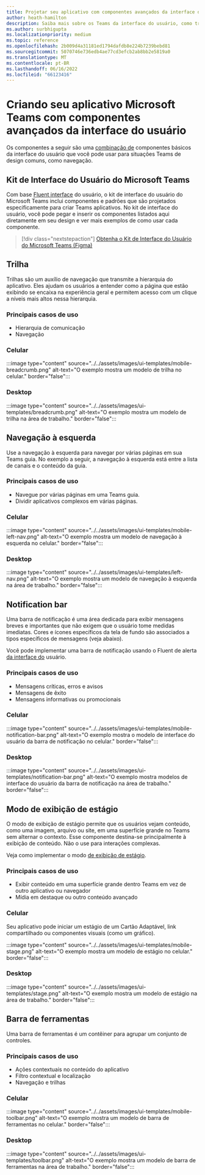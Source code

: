 ```yaml
---
title: Projetar seu aplicativo com componentes avançados da interface do usuário
author: heath-hamilton
description: Saiba mais sobre os Teams da interface do usuário, como trilhas, barra de notificação, modo de exibição de estágio, juntamente com casos de uso relevantes.
ms.author: surbhigupta
ms.localizationpriority: medium
ms.topic: reference
ms.openlocfilehash: 2b009d4a31181ed1794dafdb8e224b7239bebd81
ms.sourcegitcommit: 5070746e736edb4ae77cd3efcb2ab8bb2e5819a0
ms.translationtype: MT
ms.contentlocale: pt-BR
ms.lasthandoff: 06/16/2022
ms.locfileid: "66123416"
---
```

# <a name="designing-your-microsoft-teams-app-with-advanced-ui-components"></a>Criando seu aplicativo Microsoft Teams com componentes avançados da interface do usuário

Os componentes a seguir são uma [combinação de](~/concepts/design/design-teams-app-basic-ui-components.md) componentes básicos da interface do usuário que você pode usar para situações Teams de design comuns, como navegação.

## <a name="microsoft-teams-ui-kit"></a>Kit de Interface do Usuário do Microsoft Teams

Com base <a href="https://fluentsite.z22.web.core.windows.net/" target="_blank">Fluent interface</a> do usuário, o kit de interface do usuário do Microsoft Teams inclui componentes e padrões que são projetados especificamente para criar Teams aplicativos. No kit de interface do usuário, você pode pegar e inserir os componentes listados aqui diretamente em seu design e ver mais exemplos de como usar cada componente.

> [!div class="nextstepaction"]
> [Obtenha o Kit de Interface do Usuário do Microsoft Teams (Figma)](https://www.figma.com/community/file/916836509871353159)

## <a name="breadcrumb"></a>Trilha

Trilhas são um auxílio de navegação que transmite a hierarquia do aplicativo. Eles ajudam os usuários a entender como a página que estão exibindo se encaixa na experiência geral e permitem acesso com um clique a níveis mais altos nessa hierarquia.

### <a name="top-use-cases"></a>Principais casos de uso

* Hierarquia de comunicação
* Navegação

### <a name="mobile"></a>Celular

:::image type="content" source="../../assets/images/ui-templates/mobile-breadcrumb.png" alt-text="O exemplo mostra um modelo de trilha no celular." border="false":::

### <a name="desktop"></a>Desktop

:::image type="content" source="../../assets/images/ui-templates/breadcrumb.png" alt-text="O exemplo mostra um modelo de trilha na área de trabalho." border="false":::

## <a name="left-nav"></a>Navegação à esquerda

Use a navegação à esquerda para navegar por várias páginas em sua Teams guia. No exemplo a seguir, a navegação à esquerda está entre a lista de canais e o conteúdo da guia.

### <a name="top-use-cases"></a>Principais casos de uso

* Navegue por várias páginas em uma Teams guia.
* Dividir aplicativos complexos em várias páginas.

### <a name="mobile"></a>Celular

:::image type="content" source="../../assets/images/ui-templates/mobile-left-nav.png" alt-text="O exemplo mostra um modelo de navegação à esquerda no celular." border="false":::

### <a name="desktop"></a>Desktop

:::image type="content" source="../../assets/images/ui-templates/left-nav.png" alt-text="O exemplo mostra um modelo de navegação à esquerda na área de trabalho." border="false":::

## <a name="notification-bar"></a>Notification bar

Uma barra de notificação é uma área dedicada para exibir mensagens breves e importantes que não exigem que o usuário tome medidas imediatas. Cores e ícones específicos da tela de fundo são associados a tipos específicos de mensagens (veja abaixo).

Você pode implementar uma barra de notificação usando o Fluent de alerta [da interface do](https://fluentsite.z22.web.core.windows.net/0.59.0/components/alert/definition) usuário.

### <a name="top-use-cases"></a>Principais casos de uso

* Mensagens críticas, erros e avisos
* Mensagens de êxito
* Mensagens informativas ou promocionais

### <a name="mobile"></a>Celular

:::image type="content" source="../../assets/images/ui-templates/mobile-notification-bar.png" alt-text="O exemplo mostra o modelo de interface do usuário da barra de notificação no celular." border="false":::

### <a name="desktop"></a>Desktop

:::image type="content" source="../../assets/images/ui-templates/notification-bar.png" alt-text="O exemplo mostra modelos de interface do usuário da barra de notificação na área de trabalho." border="false":::

## <a name="stage-view"></a>Modo de exibição de estágio

O modo de exibição de estágio permite que os usuários vejam conteúdo, como uma imagem, arquivo ou site, em uma superfície grande no Teams sem alternar o contexto. Esse componente destina-se principalmente à exibição de conteúdo. Não o use para interações complexas.

Veja como implementar o modo [de exibição de estágio](~/tabs/tabs-link-unfurling.md).

### <a name="top-use-cases"></a>Principais casos de uso

* Exibir conteúdo em uma superfície grande dentro Teams em vez de outro aplicativo ou navegador
* Mídia em destaque ou outro conteúdo avançado

### <a name="mobile"></a>Celular

Seu aplicativo pode iniciar um estágio de um Cartão Adaptável, link compartilhado ou componentes visuais (como um gráfico).

:::image type="content" source="../../assets/images/ui-templates/mobile-stage.png" alt-text="O exemplo mostra um modelo de estágio no celular." border="false":::

### <a name="desktop"></a>Desktop

:::image type="content" source="../../assets/images/ui-templates/stage.png" alt-text="O exemplo mostra um modelo de estágio na área de trabalho." border="false":::

## <a name="toolbar"></a>Barra de ferramentas

Uma barra de ferramentas é um contêiner para agrupar um conjunto de controles.

### <a name="top-use-cases"></a>Principais casos de uso

* Ações contextuais no conteúdo do aplicativo
* Filtro contextual e localização
* Navegação e trilhas

### <a name="mobile"></a>Celular

:::image type="content" source="../../assets/images/ui-templates/mobile-toolbar.png" alt-text="O exemplo mostra um modelo de barra de ferramentas no celular." border="false":::

### <a name="desktop"></a>Desktop

:::image type="content" source="../../assets/images/ui-templates/toolbar.png" alt-text="O exemplo mostra um modelo de barra de ferramentas na área de trabalho." border="false":::
